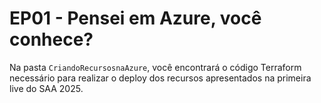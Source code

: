 # EP01 - Pensei em Azure, você conhece?

Na pasta `CriandoRecursosnaAzure`, você encontrará o código Terraform necessário para realizar o deploy dos recursos apresentados na primeira live do SAA 2025.
